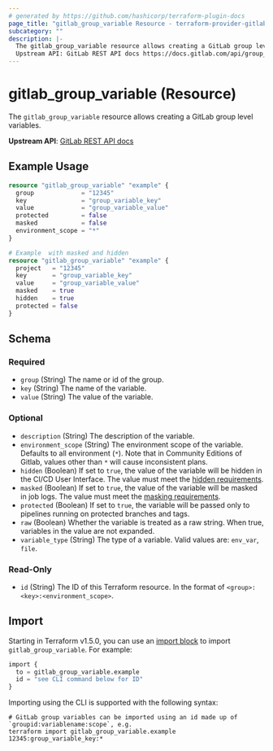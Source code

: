 ```yaml
---
# generated by https://github.com/hashicorp/terraform-plugin-docs
page_title: "gitlab_group_variable Resource - terraform-provider-gitlab"
subcategory: ""
description: |-
  The gitlab_group_variable resource allows creating a GitLab group level variables.
  Upstream API: GitLab REST API docs https://docs.gitlab.com/api/group_level_variables/
---
```


# gitlab_group_variable (Resource)

The `gitlab_group_variable` resource allows creating a GitLab group level variables.

**Upstream API**: [GitLab REST API docs](https://docs.gitlab.com/api/group_level_variables/)

## Example Usage

```terraform
resource "gitlab_group_variable" "example" {
  group             = "12345"
  key               = "group_variable_key"
  value             = "group_variable_value"
  protected         = false
  masked            = false
  environment_scope = "*"
}

# Example  with masked and hidden
resource "gitlab_group_variable" "example" {
  project   = "12345"
  key       = "group_variable_key"
  value     = "group_variable_value"
  masked    = true
  hidden    = true
  protected = false
}
```

<!-- schema generated by tfplugindocs -->
## Schema

### Required

- `group` (String) The name or id of the group.
- `key` (String) The name of the variable.
- `value` (String) The value of the variable.

### Optional

- `description` (String) The description of the variable.
- `environment_scope` (String) The environment scope of the variable. Defaults to all environment (`*`). Note that in Community Editions of Gitlab, values other than `*` will cause inconsistent plans.
- `hidden` (Boolean) If set to `true`, the value of the variable will be hidden in the CI/CD User Interface. The value must meet the [hidden requirements](https://docs.gitlab.com/ci/variables/#hide-a-cicd-variable).
- `masked` (Boolean) If set to `true`, the value of the variable will be masked in job logs. The value must meet the [masking requirements](https://docs.gitlab.com/ci/variables/#mask-a-cicd-variable).
- `protected` (Boolean) If set to `true`, the variable will be passed only to pipelines running on protected branches and tags.
- `raw` (Boolean) Whether the variable is treated as a raw string. When true, variables in the value are not expanded.
- `variable_type` (String) The type of a variable. Valid values are: `env_var`, `file`.

### Read-Only

- `id` (String) The ID of this Terraform resource. In the format of `<group>:<key>:<environment_scope>`.

## Import

Starting in Terraform v1.5.0, you can use an [import block](https://developer.hashicorp.com/terraform/language/import) to import `gitlab_group_variable`. For example:

```terraform
import {
  to = gitlab_group_variable.example
  id = "see CLI command below for ID"
}
```

Importing using the CLI is supported with the following syntax:

```shell
# GitLab group variables can be imported using an id made up of `groupid:variablename:scope`, e.g.
terraform import gitlab_group_variable.example 12345:group_variable_key:*
```

